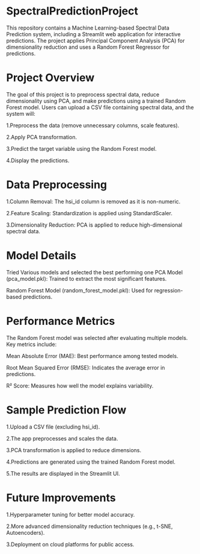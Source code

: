 # SpectralPredictionProject
This repository contains a Machine Learning-based Spectral Data Prediction system, including a Streamlit web application for interactive predictions. The project applies Principal Component Analysis (PCA) for dimensionality reduction and uses a Random Forest Regressor for predictions.

# Project Overview
The goal of this project is to preprocess spectral data, reduce dimensionality using PCA, and make predictions using a trained Random Forest model. Users can upload a CSV file containing spectral data, and the system will:

1.Preprocess the data (remove unnecessary columns, scale features).

2.Apply PCA transformation.

3.Predict the target variable using the Random Forest model.

4.Display the predictions.

# Data Preprocessing
1.Column Removal: The hsi_id column is removed as it is non-numeric.

2.Feature Scaling: Standardization is applied using StandardScaler.

3.Dimensionality Reduction: PCA is applied to reduce high-dimensional spectral data.

# Model Details
Tried Various models and selected the best performing one 
PCA Model (pca_model.pkl): Trained to extract the most significant features.

Random Forest Model (random_forest_model.pkl): Used for regression-based predictions.

# Performance Metrics
The Random Forest model was selected after evaluating multiple models. Key metrics include:

Mean Absolute Error (MAE): Best performance among tested models.

Root Mean Squared Error (RMSE): Indicates the average error in predictions.

R² Score: Measures how well the model explains variability.

# Sample Prediction Flow
1.Upload a CSV file (excluding hsi_id).

2.The app preprocesses and scales the data.

3.PCA transformation is applied to reduce dimensions.

4.Predictions are generated using the trained Random Forest model.

5.The results are displayed in the Streamlit UI.

# Future Improvements

1.Hyperparameter tuning for better model accuracy.

2.More advanced dimensionality reduction techniques (e.g., t-SNE, Autoencoders).

3.Deployment on cloud platforms for public access.
